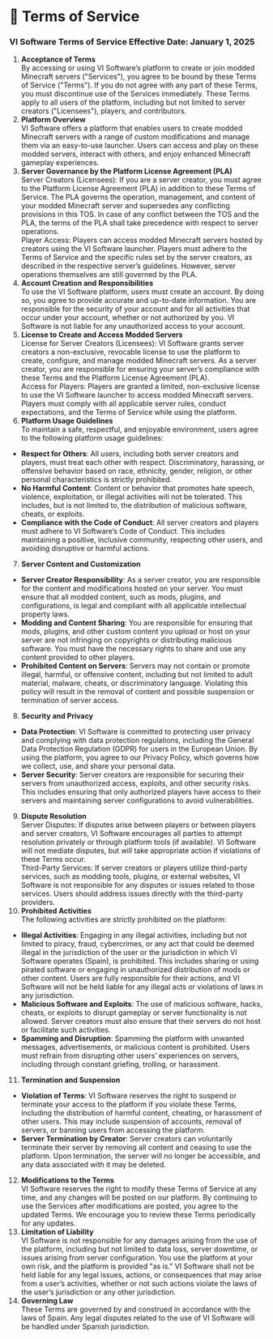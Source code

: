 # 📔 Terms of Service

### **VI Software Terms of Service** Effective Date: January 1, 2025

1. **Acceptance of Terms**\
   By accessing or using VI Software’s platform to create or join modded Minecraft servers ("Services"), you agree to be bound by these Terms of Service ("Terms"). If you do not agree with any part of these Terms, you must discontinue use of the Services immediately. These Terms apply to all users of the platform, including but not limited to server creators ("Licensees"), players, and contributors.
2. **Platform Overview**\
   VI Software offers a platform that enables users to create modded Minecraft servers with a range of custom modifications and manage them via an easy-to-use launcher. Users can access and play on these modded servers, interact with others, and enjoy enhanced Minecraft gameplay experiences.
3. **Server Governance by the Platform License Agreement (PLA)**\
   Server Creators (Licensees): If you are a server creator, you must agree to the Platform License Agreement (PLA) in addition to these Terms of Service. The PLA governs the operation, management, and content of your modded Minecraft server and supersedes any conflicting provisions in this TOS. In case of any conflict between the TOS and the PLA, the terms of the PLA shall take precedence with respect to server operations.\
   Player Access: Players can access modded Minecraft servers hosted by creators using the VI Software launcher. Players must adhere to the Terms of Service and the specific rules set by the server creators, as described in the respective server’s guidelines. However, server operations themselves are still governed by the PLA.
4. **Account Creation and Responsibilities**\
   To use the VI Software platform, users must create an account. By doing so, you agree to provide accurate and up-to-date information. You are responsible for the security of your account and for all activities that occur under your account, whether or not authorized by you. VI Software is not liable for any unauthorized access to your account.
5. **License to Create and Access Modded Servers**\
   License for Server Creators (Licensees): VI Software grants server creators a non-exclusive, revocable license to use the platform to create, configure, and manage modded Minecraft servers. As a server creator, you are responsible for ensuring your server’s compliance with these Terms and the Platform License Agreement (PLA).\
   Access for Players: Players are granted a limited, non-exclusive license to use the VI Software launcher to access modded Minecraft servers. Players must comply with all applicable server rules, conduct expectations, and the Terms of Service while using the platform.
6. **Platform Usage Guidelines**\
   To maintain a safe, respectful, and enjoyable environment, users agree to the following platform usage guidelines:

* **Respect for Others**: All users, including both server creators and players, must treat each other with respect. Discriminatory, harassing, or offensive behavior based on race, ethnicity, gender, religion, or other personal characteristics is strictly prohibited.
* **No Harmful Content**: Content or behavior that promotes hate speech, violence, exploitation, or illegal activities will not be tolerated. This includes, but is not limited to, the distribution of malicious software, cheats, or exploits.
* **Compliance with the Code of Conduct**: All server creators and players must adhere to VI Software’s Code of Conduct. This includes maintaining a positive, inclusive community, respecting other users, and avoiding disruptive or harmful actions.

7. **Server Content and Customization**

* **Server Creator Responsibility**: As a server creator, you are responsible for the content and modifications hosted on your server. You must ensure that all modded content, such as mods, plugins, and configurations, is legal and compliant with all applicable intellectual property laws.
* **Modding and Content Sharing**: You are responsible for ensuring that mods, plugins, and other custom content you upload or host on your server are not infringing on copyrights or distributing malicious software. You must have the necessary rights to share and use any content provided to other players.
* **Prohibited Content on Servers**: Servers may not contain or promote illegal, harmful, or offensive content, including but not limited to adult material, malware, cheats, or discriminatory language. Violating this policy will result in the removal of content and possible suspension or termination of server access.

8. **Security and Privacy**

* **Data Protection**: VI Software is committed to protecting user privacy and complying with data protection regulations, including the General Data Protection Regulation (GDPR) for users in the European Union. By using the platform, you agree to our Privacy Policy, which governs how we collect, use, and share your personal data.
* **Server Security**: Server creators are responsible for securing their servers from unauthorized access, exploits, and other security risks. This includes ensuring that only authorized players have access to their servers and maintaining server configurations to avoid vulnerabilities.

9. **Dispute Resolution**\
   Server Disputes: If disputes arise between players or between players and server creators, VI Software encourages all parties to attempt resolution privately or through platform tools (if available). VI Software will not mediate disputes, but will take appropriate action if violations of these Terms occur.\
   Third-Party Services: If server creators or players utilize third-party services, such as modding tools, plugins, or external websites, VI Software is not responsible for any disputes or issues related to those services. Users should address issues directly with the third-party providers.
10. **Prohibited Activities**\
    The following activities are strictly prohibited on the platform:

* **Illegal Activities**: Engaging in any illegal activities, including but not limited to piracy, fraud, cybercrimes, or any act that could be deemed illegal in the jurisdiction of the user or the jurisdiction in which VI Software operates (Spain), is prohibited. This includes sharing or using pirated software or engaging in unauthorized distribution of mods or other content. Users are fully responsible for their actions, and VI Software will not be held liable for any illegal acts or violations of laws in any jurisdiction.
* **Malicious Software and Exploits**: The use of malicious software, hacks, cheats, or exploits to disrupt gameplay or server functionality is not allowed. Server creators must also ensure that their servers do not host or facilitate such activities.
* **Spamming and Disruption**: Spamming the platform with unwanted messages, advertisements, or malicious content is prohibited. Users must refrain from disrupting other users’ experiences on servers, including through constant griefing, trolling, or harassment.

11. **Termination and Suspension**

* **Violation of Terms**: VI Software reserves the right to suspend or terminate your access to the platform if you violate these Terms, including the distribution of harmful content, cheating, or harassment of other users. This may include suspension of accounts, removal of servers, or banning users from accessing the platform.
* **Server Termination by Creator**: Server creators can voluntarily terminate their server by removing all content and ceasing to use the platform. Upon termination, the server will no longer be accessible, and any data associated with it may be deleted.

12. **Modifications to the Terms**\
    VI Software reserves the right to modify these Terms of Service at any time, and any changes will be posted on our platform. By continuing to use the Services after modifications are posted, you agree to the updated Terms. We encourage you to review these Terms periodically for any updates.
13. **Limitation of Liability**\
    VI Software is not responsible for any damages arising from the use of the platform, including but not limited to data loss, server downtime, or issues arising from server configuration. You use the platform at your own risk, and the platform is provided "as is." VI Software shall not be held liable for any legal issues, actions, or consequences that may arise from a user’s activities, whether or not such actions violate the laws of the user’s jurisdiction or any other jurisdiction.
14. **Governing Law**\
    These Terms are governed by and construed in accordance with the laws of Spain. Any legal disputes related to the use of VI Software will be handled under Spanish jurisdiction.

